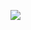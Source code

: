 ![](https://raw.githubusercontent.com/gnuhpc/All-About-Redis/master/DataStructure/string/chinese.png)